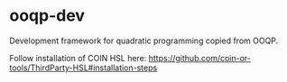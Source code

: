 # ooqp-dev
Development framework for quadratic programming copied from OOQP. 

Follow installation of COIN HSL here:
https://github.com/coin-or-tools/ThirdParty-HSL#installation-steps
